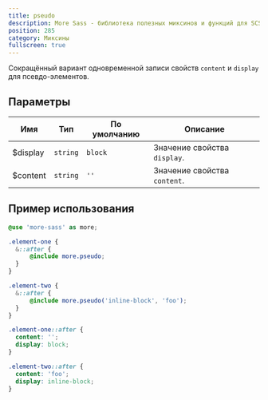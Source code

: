 ```yaml
---
title: pseudo
description: More Sass - библиотека полезных миксинов и функций для SCSS.
position: 285
category: Миксины
fullscreen: true
---
```


Сокращённый вариант одновременной записи свойств `content` и `display` для псевдо-элементов.

## Параметры

| Имя      | Тип      | По умолчанию | Описание                     |
|----------|----------|--------------|------------------------------|
| $display | `string` | `block`      | Значение свойства `display`. |
| $content | `string` | `''`         | Значение свойства `content`. |

## Пример использования

<code-group>

  <code-block label="SCSS" active>

  ```scss
  @use 'more-sass' as more;

  .element-one {
  	&::after {
  		@include more.pseudo;
  	}
  }

  .element-two {
  	&::after {
  		@include more.pseudo('inline-block', 'foo');
  	}
  }
  ```

  </code-block>

  <code-block label="Результат">

  ```css
  .element-one::after {
  	content: '';
  	display: block;
  }

  .element-two::after {
  	content: 'foo';
  	display: inline-block;
  }
  ```

  </code-block>

</code-group>
